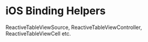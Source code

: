 # iOS Binding Helpers
ReactiveTableViewSource, ReactiveTableViewController, ReactiveTableViewCell etc. 